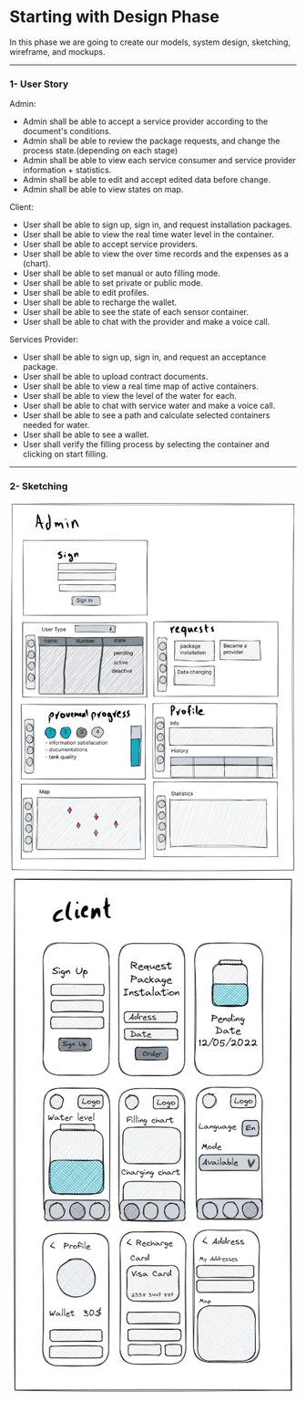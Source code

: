 # Starting with Design Phase

In this phase we are going to create our models, system design, sketching, wireframe, and mockups.

---

### 1- User Story

Admin:

- Admin shall be able to accept a service provider according to the document's conditions.
- Admin shall be able to review the package requests, and change the process state.(depending on each stage)
- Admin shall be able to view each service consumer and service provider information + statistics.
- Admin shall be able to edit and accept edited data before change.
- Admin shall be able to view states on map.

Client:

- User shall be able to sign up, sign in, and request installation packages.
- User shall be able to view the real time water level in the container.
- User shall be able to accept service providers.
- User shall be able to view the over time records and the expenses as a (chart).
- User shall be able to set manual or auto filling mode.
- User shall be able to set private or public mode.
- User shall be able to edit profiles.
- User shall be able to recharge the wallet.
- User shall be able to see the state of each sensor container.
- User shall be able to chat with the provider and make a voice call.

Services Provider:

- User shall be able to sign up, sign in, and request an acceptance package.
- User shall be able to upload contract documents.
- User shall be able to view a real time map of active containers.
- User shall be able to view the level of the water for each.
- User shall be able to chat with service water and make a voice call.
- User shall be able to see a path and calculate selected containers needed for water.
- User shall be able to see a wallet.
- User shall verify the filling process by selecting the container and clicking on start filling.

---

### 2- Sketching

<img src='./Water_Monster_Admin_v0.1.png'>

<img src='./Water_Monster_Client_v0.1.png'>
